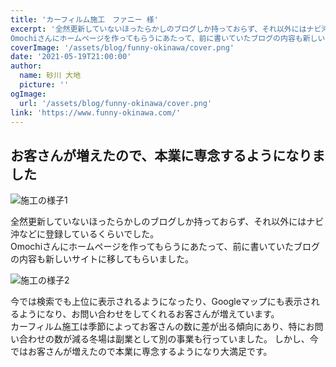 ```yaml
---
title: 'カーフィルム施工　ファニー 様'
excerpt: '全然更新していないほったらかしのブログしか持っておらず、それ以外にはナビ沖などに登録しているくらいでした。
Omochiさんにホームページを作ってもらうにあたって、前に書いていたブログの内容も新しいサイトに移してもらいました。'
coverImage: '/assets/blog/funny-okinawa/cover.png'
date: '2021-05-19T21:00:00'
author:
  name: 砂川 大地
  picture: ''
ogImage:
  url: '/assets/blog/funny-okinawa/cover.png'
link: 'https://www.funny-okinawa.com/'
---
```


## お客さんが増えたので、本業に専念するようになりました

![施工の様子1](/assets/blog/funny-okinawa/IMG_4445.png)

全然更新していないほったらかしのブログしか持っておらず、それ以外にはナビ沖などに登録しているくらいでした。  
Omochiさんにホームページを作ってもらうにあたって、前に書いていたブログの内容も新しいサイトに移してもらいました。

![施工の様子2](/assets/blog/funny-okinawa/IMG_4433.png)

今では検索でも上位に表示されるようになったり、Googleマップにも表示されるようになり、お問い合わせをしてくれるお客さんが増えています。  
カーフィルム施工は季節によってお客さんの数に差が出る傾向にあり、特にお問い合わせの数が減る冬場は副業として別の事業も行っていました。
しかし、今ではお客さんが増えたので本業に専念するようになり大満足です。
